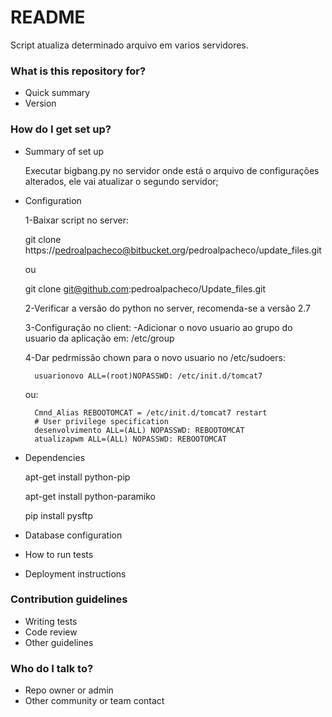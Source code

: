 # README #

Script atualiza determinado arquivo em varios servidores.

### What is this repository for? ###

* Quick summary
* Version

### How do I get set up? ###

* Summary of set up

    Executar bigbang.py no servidor onde está o arquivo de configurações alterados, ele vai atualizar o segundo servidor;

* Configuration

    1-Baixar script no server:

    git clone https://pedroalpacheco@bitbucket.org/pedroalpacheco/update_files.git
    
    ou 
    
    git clone git@github.com:pedroalpacheco/Update_files.git

    2-Verificar a versão do python no server, recomenda-se a versão 2.7

    3-Configuração no client:
        -Adicionar o novo usuario ao grupo do usuario da aplicação em:
        /etc/group
    
    4-Dar pedrmissão chown para o novo usuario no /etc/sudoers:

        usuarionovo ALL=(root)NOPASSWD: /etc/init.d/tomcat7

    ou:

        Cmnd_Alias REBOOTOMCAT = /etc/init.d/tomcat7 restart
        # User privilege specification
        desenvolvimento ALL=(ALL) NOPASSWD: REBOOTOMCAT
        atualizapwm ALL=(ALL) NOPASSWD: REBOOTOMCAT

* Dependencies

    apt-get install python-pip

    apt-get install python-paramiko

    pip install pysftp



* Database configuration
* How to run tests
* Deployment instructions

### Contribution guidelines ###

* Writing tests
* Code review
* Other guidelines

### Who do I talk to? ###

* Repo owner or admin
* Other community or team contact
